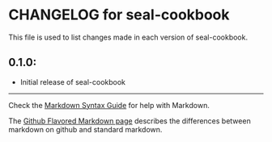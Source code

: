 # CHANGELOG for seal-cookbook

This file is used to list changes made in each version of seal-cookbook.

## 0.1.0:

* Initial release of seal-cookbook

- - - 
Check the [Markdown Syntax Guide](http://daringfireball.net/projects/markdown/syntax) for help with Markdown.

The [Github Flavored Markdown page](http://github.github.com/github-flavored-markdown/) describes the differences between markdown on github and standard markdown.

